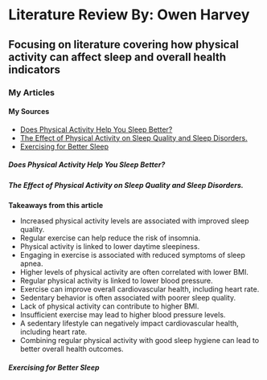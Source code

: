 # Literature Review By: Owen Harvey
## Focusing on literature covering how physical activity can affect sleep and overall health indicators

### My Articles 
#### My Sources
- [Does Physical Activity Help You Sleep Better?](https://www.sleepfoundation.org/physical-activity#:~:text=While%20acute%20physical%20activity%20can,efficiency%2C%20and%20less%20overall%20anxiety.)
- [The Effect of Physical Activity on Sleep Quality and Sleep Disorders.](https://www.ncbi.nlm.nih.gov/pmc/articles/PMC10503965/#:~:text=Scientific%20literature%20shows%20that%20adults%20who%20exercised,insomnia%2C%20daytime%20sleepiness%2C%20and%20sleep%20apnea%20[15%2C19%2C20].)
- [Exercising for Better Sleep](https://www.hopkinsmedicine.org/health/wellness-and-prevention/exercising-for-better-sleep)


##### Does Physical Activity Help You Sleep Better?

##### The Effect of Physical Activity on Sleep Quality and Sleep Disorders.
**Takeaways from this article**
- Increased physical activity levels are associated with improved sleep quality.
- Regular exercise can help reduce the risk of insomnia.
- Physical activity is linked to lower daytime sleepiness.
- Engaging in exercise is associated with reduced symptoms of sleep apnea.
- Higher levels of physical activity are often correlated with lower BMI.
- Regular physical activity is linked to lower blood pressure.
- Exercise can improve overall cardiovascular health, including heart rate.
- Sedentary behavior is often associated with poorer sleep quality.
- Lack of physical activity can contribute to higher BMI.
- Insufficient exercise may lead to higher blood pressure levels.
- A sedentary lifestyle can negatively impact cardiovascular health, including heart rate.
- Combining regular physical activity with good sleep hygiene can lead to better overall health outcomes.

##### Exercising for Better Sleep
